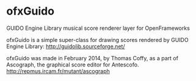 ofxGuido
========

GUIDO Engine Library musical score renderer layer for OpenFrameworks

ofxGuido is a simple super-class for drawing scores rendered by GUIDO Engine Library:
http://guidolib.sourceforge.net/

ofxGuido was made in February 2014, by Thomas Coffy,
as a part of Ascograph, the graphical score editor for Antescofo.
http://repmus.ircam.fr/mutant/ascograph

